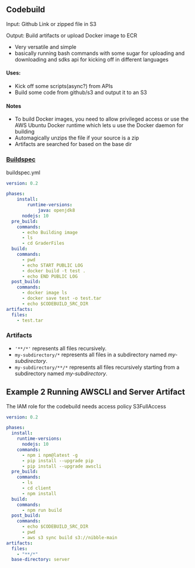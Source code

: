 ## Codebuild

Input: Github Link or zipped file in S3

Output: Build artifacts or upload Docker image to ECR

- Very versatile and simple
- basically running bash commands with some sugar for uploading and downloading and sdks api for kicking off in different languages

#### Uses:

- Kick off some scripts(async?) from APIs
- Build some code from github/s3 and output it to an S3

#### Notes

- To build Docker images, you need to allow privileged access or use the AWS Ubuntu Docker runtime which lets u use the Docker daemon for building
- Automagically unzips the file if your source is a zip
- Artifacts are searched for based on the base dir

### [Buildspec](https://docs.aws.amazon.com/codebuild/latest/userguide/build-spec-ref.html)

buildspec.yml

```yaml
version: 0.2

phases:
	install:
		runtime-versions:
			java: openjdk8
      nodejs: 10
  pre_build:
    commands:
      - echo Building image
      - ls 
      - cd GraderFiles
  build:
    commands:
      - pwd
      - echo START PUBLIC LOG
      - docker build -t test .
      - echo END PUBLIC LOG
  post_build:
    commands:
      - docker image ls
      - docker save test -o test.tar
      - echo $CODEBUILD_SRC_DIR
artifacts:
  files:
    - test.tar
```

### Artifacts

- `'**/*'` represents all files recursively.
- `my-subdirectory/*` represents all files in a subdirectory named *my-subdirectory*.
- `my-subdirectory/**/*` represents all files recursively starting from a subdirectory named *my-subdirectory*.

## Example 2 Running AWSCLI and Server Artifact

The IAM role for the codebuild needs access policy S3FullAccess

```yaml
version: 0.2

phases:
  install:
    runtime-versions:
      nodejs: 10
    commands:
      - npm i npm@latest -g
      - pip install --upgrade pip
      - pip install --upgrade awscli
  pre_build:
    commands:
      - ls
      - cd client
      - npm install
  build:
    commands:
      - npm run build
  post_build:
    commands:
      - echo $CODEBUILD_SRC_DIR
      - pwd
      - aws s3 sync build s3://nibble-main
artifacts:
  files:
    - "**/*"
  base-directory: server
```


